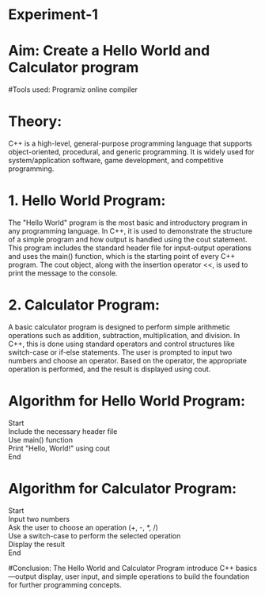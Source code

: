 # Experiment-1

# Aim: Create a Hello World and Calculator program

#Tools used: Programiz online compiler

# Theory:<br>
C++ is a high-level, general-purpose programming language that supports object-oriented, procedural, and generic programming. It is widely used for system/application software, game development, and competitive programming.<br>

# 1. Hello World Program:<br>
The "Hello World" program is the most basic and introductory program in any programming language. In C++, it is used to demonstrate the structure of a simple program and how output is handled using the cout statement. This program includes the standard header file <iostream> for input-output operations and uses the main() function, which is the starting point of every C++ program. The cout object, along with the insertion operator <<, is used to print the message to the console.<br>

# 2. Calculator Program:<br>
A basic calculator program is designed to perform simple arithmetic operations such as addition, subtraction, multiplication, and division. In C++, this is done using standard operators and control structures like switch-case or if-else statements. The user is prompted to input two numbers and choose an operator. Based on the operator, the appropriate operation is performed, and the result is displayed using cout.<br>

# Algorithm for Hello World Program:  

Start  
Include the necessary header file  
Use main() function  
Print "Hello, World!" using cout  
End  


# Algorithm for Calculator Program:  

Start  
Input two numbers  
Ask the user to choose an operation (+, -, *, /)  
Use a switch-case to perform the selected operation  
Display the result  
End  

#Conclusion: The Hello World and Calculator Program introduce C++ basics—output display, user input, and simple operations to build the foundation for further programming concepts.
